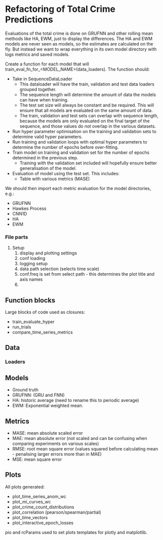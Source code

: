 # Refactoring of Total Crime Predictions

Evaluations of the total crime is done on GRUFNN and other rolling mean methods like HA, EWM, just to display the
differences. The HA and EWM models are never seen as models, so the estimates are calculated on the fly. But instead we
want to wrap everything in its own model directory with logs metrics and saved models.

Create a function for each model that will train_eval_fn_for_<MODEL_NAME>(data_loaders). The function should:

- Take in SequenceDataLoader
    - This dataloader will have the train, validation and test data loaders grouped together.
    - The sequence length will determine the amount of data the models can have when training.
    - The test set size will always be constant and be required. This will ensure that all models are evaluated on the
      same amount of data.
    - The train, validation and test sets can overlap with sequence length, because the models are only evaluated on the
      final target of the sequence, and those values do not overlap in the various datasets.
- Run hyper parameter optimisation on the training and validation sets to determine valid hyper parameters.
- Run training and validation loops with optimal hyper parameters to determine the number of epochs before over-fitting.
- Train model on training and validation set for the number of epochs determined in the previous step.
    - Training with the validation set included will hopefully ensure better generalisation of the model.
- Evaluation of model using the test set. This includes:
    - Table with various metrics (MASE)

We should then import each metric evaluation for the model directories, e.g.:

- GRUFNN
- Hawkes Process
- CNN1D
- HA
- EWM

### File parts

1. Setup
    1. display and plotting settings
    2. conf loading
    3. logging setup
    4. data path selection (selects time scale)
    5. conf.freq is set from select path - this determines the plot title and axis names
    6.

## Function blocks

Large blocks of code used as closures:

- train_evaluate_hyper
- run_trials
- compare_time_series_metrics

## Data

### Loaders

## Models

- Ground truth
- GRUFNN: (GRU and FNN)
- HA: historic average (need to rename this to periodic average)
- EWM: Exponential weighted mean.

## Metrics

- MASE: mean absolute scaled error
- MAE: mean absolute error (not scaled and can be confusing when comparing experiments on various scales)
- RMSE: root mean square error (values squared before calculating mean - penalising larger errors more than in MAE)
- MSE: mean square error

## Plots

All plots generated:

- plot_time_series_anom_wc
- plot_mi_curves_wc
- plot_crime_count_distributions
- plot_correlation (pearson/spearman/partial)
- plot_time_vectors
- plot_interactive_epoch_losses

pio and rcParams used to set plots templates for plotly and matplotlib.

